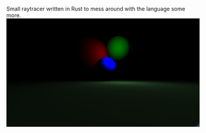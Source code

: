Small raytracer written in Rust to mess around with the language some more.
![alt text](screenie.png)